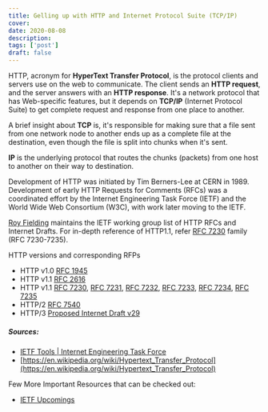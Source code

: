 ```yaml
---
title: Gelling up with HTTP and Internet Protocol Suite (TCP/IP)
cover: 
date: 2020-08-08
description: 
tags: ['post']
draft: false
---
```


HTTP, acronym for **HyperText Transfer Protocol**, is the protocol clients and servers use on the web to communicate. The client sends an **HTTP request**, and the server answers with an **HTTP response**. It's a network protocol that has Web-specific features, but it depends on **TCP/IP** (Internet Protocol Suite) to get complete request and response from one place to another. 

A brief insight about **TCP** is, it's responsible for making sure that a file sent from one network node to another ends up as a complete file at the destination, even though the file is split into chunks when it's sent.

**IP** is the underlying protocol that routes the chunks (packets) from one host to another on their way to destination.

Development of HTTP was initiated by Tim Berners-Lee at CERN in 1989. Development of early HTTP Requests for Comments (RFCs) was a coordinated effort by the Internet Engineering Task Force (IETF) and the World Wide Web Consortium (W3C), with work later moving to the IETF.

[Roy Fielding](https://roy.gbiv.com) maintains the IETF working group list of HTTP RFCs and Internet Drafts. For in-depth reference of HTTP1.1, refer [RFC 7230](https://tools.ietf.org/html/rfc7230) family (RFC 7230-7235).

HTTP versions and corresponding RFPs
 - HTTP v1.0    [RFC 1945](https://tools.ietf.org/html/rfc1945)
 - HTTP v1.1    [RFC 2616](https://tools.ietf.org/html/rfc2616)    
 - HTTP v1.1    [RFC 7230](https://tools.ietf.org/html/rfc7230), [RFC 7231](https://tools.ietf.org/html/rfc7231), [RFC 7232](https://tools.ietf.org/html/rfc7232),  [RFC 7233](https://tools.ietf.org/html/rfc7233), [RFC 7234](https://tools.ietf.org/html/rfc7234), [RFC 7235](https://tools.ietf.org/html/rfc7235)
 - HTTP/2   [RFC 7540](https://tools.ietf.org/html/rfc7540)
 - HTTP/3   [Proposed Internet Draft v29](https://tools.ietf.org/html/draft-ietf-quic-http-29)       

>
##### Sources: 
>
- [IETF Tools | Internet Engineering Task Force](https://tools.ietf.org)
- [https://en.wikipedia.org/wiki/Hypertext_Transfer_Protocol](https://en.wikipedia.org/wiki/Hypertext_Transfer_Protocol)
>
Few More Important Resources that can be checked out:
  - [IETF Upcomings](https://www.ietf.org)



